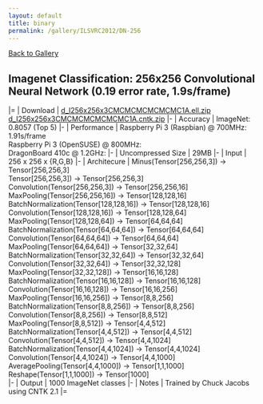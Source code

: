 ```yaml
---
layout: default
title: binary
permalink: /gallery/ILSVRC2012/DN-256
---
```


[Back to Gallery](/ELL/gallery)

## Imagenet Classification: 256x256 Convolutional Neural Network (0.19 error rate, 1.9s/frame)

|=
| Download | [d_I256x256x3CMCMCMCMCMCMC1A.ell.zip](https://github.com/Microsoft/ELL-models/raw/master/models/ILSVRC2012/d_I256x256x3CMCMCMCMCMCMC1A/d_I256x256x3CMCMCMCMCMCMC1A.ell.zip) [d_I256x256x3CMCMCMCMCMCMC1A.cntk.zip](https://github.com/Microsoft/ELL-models/raw/master/models/ILSVRC2012/d_I256x256x3CMCMCMCMCMCMC1A/d_I256x256x3CMCMCMCMCMCMC1A.cntk.zip)
|-
| Accuracy | ImageNet: 0.8057 (Top 5)
|-
| Performance | Raspberry Pi 3 (Raspbian) @ 700MHz: 1.91s/frame<br>Raspberry Pi 3 (OpenSUSE) @ 800MHz: <br>DragonBoard 410c @ 1.2GHz:
|-
| Uncompressed Size | 29MB
|-
| Input | 256 x 256 x {R,G,B}
|-
| Architecure | Minus(Tensor[256,256,3]) -> Tensor[256,256,3]<br>Tensor[256,256,3]) -> Tensor[256,256,3]<br>Convolution(Tensor[256,256,3]) -> Tensor[256,256,16]<br>MaxPooling(Tensor[256,256,16]) -> Tensor[128,128,16]<br>BatchNormalization(Tensor[128,128,16]) -> Tensor[128,128,16]<br>Convolution(Tensor[128,128,16]) -> Tensor[128,128,64]<br>MaxPooling(Tensor[128,128,64]) -> Tensor[64,64,64]<br>BatchNormalization(Tensor[64,64,64]) -> Tensor[64,64,64]<br>Convolution(Tensor[64,64,64]) -> Tensor[64,64,64]<br>MaxPooling(Tensor[64,64,64]) -> Tensor[32,32,64]<br>BatchNormalization(Tensor[32,32,64]) -> Tensor[32,32,64]<br>Convolution(Tensor[32,32,64]) -> Tensor[32,32,128]<br>MaxPooling(Tensor[32,32,128]) -> Tensor[16,16,128]<br>BatchNormalization(Tensor[16,16,128]) -> Tensor[16,16,128]<br>Convolution(Tensor[16,16,128]) -> Tensor[16,16,256]<br>MaxPooling(Tensor[16,16,256]) -> Tensor[8,8,256]<br>BatchNormalization(Tensor[8,8,256]) -> Tensor[8,8,256]<br>Convolution(Tensor[8,8,256]) -> Tensor[8,8,512]<br>MaxPooling(Tensor[8,8,512]) -> Tensor[4,4,512]<br>BatchNormalization(Tensor[4,4,512]) -> Tensor[4,4,512]<br>Convolution(Tensor[4,4,512]) -> Tensor[4,4,1024]<br>BatchNormalization(Tensor[4,4,1024]) -> Tensor[4,4,1024]<br>Convolution(Tensor[4,4,1024]) -> Tensor[4,4,1000]<br>AveragePooling(Tensor[4,4,1000]) -> Tensor[1,1,1000]<br>Reshape(Tensor[1,1,1000]) -> Tensor[1000]<br>
|-
| Output | 1000 ImageNet classes
|-
| Notes | Trained by Chuck Jacobs using CNTK 2.1
|=
